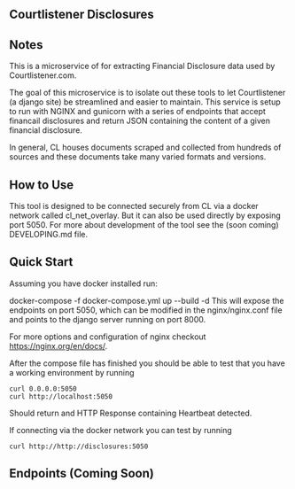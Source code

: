 Courtlistener Disclosures
-------------------------

## Notes

This is a microservice of for extracting Financial Disclosure data used by Courtlistener.com.

The goal of this microservice is to isolate out these tools to let Courtlistener (a django site) be streamlined and easier to maintain. This service is setup to run with NGINX and gunicorn with a series of endpoints that accept financail disclosures and return JSON containing the content of a given financial disclosure.

In general, CL houses documents scraped and collected from hundreds of sources and these documents take many varied formats and versions.

## How to Use

This tool is designed to be connected securely from CL via a docker network called cl_net_overlay. But it can also be used directly by exposing port 5050. For more about development of the tool see the (soon coming) DEVELOPING.md file.

## Quick Start

Assuming you have docker installed run:

docker-compose -f docker-compose.yml up --build -d
This will expose the endpoints on port 5050, which can be modified in the nginx/nginx.conf file and points to the django server running on port 8000.

For more options and configuration of nginx checkout https://nginx.org/en/docs/.

After the compose file has finished you should be able to test that you have a working environment by running

    curl 0.0.0.0:5050
    curl http://localhost:5050

Should return and HTTP Response containing Heartbeat detected.

If connecting via the docker network you can test by running 

    curl http://http://disclosures:5050

## Endpoints (Coming Soon)